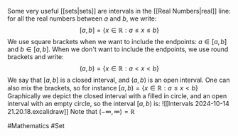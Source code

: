 Some very useful [[sets|sets]] are intervals in the [[Real Numbers|real]] line: for all the real numbers between $a$ and $b$, we write:
$$
[a,b]=\{ x \in\mathbb{R}:a\leq x\leq b \}
$$
We use square brackets when we want to include the endpoints: $a \in [a,b]$ and $b \in [a,b]$. When we don't want to include the endpoints, we use round brackets and write:
$$
(a,b)=\{ x \in \mathbb{R}:a<x<b \}
$$
We say that $[a,b]$ is a closed interval, and $(a,b)$ is an open interval. One can also mix the brackets, so for instance $[a,b)=\{ x \in \mathbb{R}:a\leq x<b \}$
Graphically we depict the closed interval with a filled in circle, and an open interval with an empty circle, so the interval $[a,b)$ is:
![[Intervals 2024-10-14 21.20.18.excalidraw]]
Note that $(-\infty,\infty)=\mathbb{R}$

#Mathematics #Set